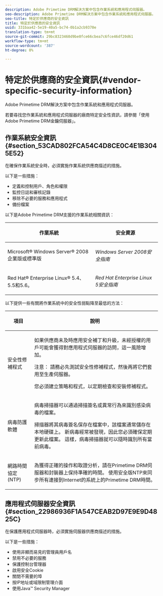 ```yaml
---
description: Adobe Primetime DRM解決方案中包含作業系統和應用程式伺服器。
seo-description: Adobe Primetime DRM解決方案中包含作業系統和應用程式伺服器。
seo-title: 特定於供應商的安全資訊
title: 特定於供應商的安全資訊
uuid: 331baa42-5e19-40a5-bc74-0b1a2cb9370e
translation-type: tm+mt
source-git-commit: 29bc8323460d9be0fce66cbea7c6fce46df20d61
workflow-type: tm+mt
source-wordcount: '387'
ht-degree: 0%

---
```



# 特定於供應商的安全資訊{#vendor-specific-security-information}

Adobe Primetime DRM解決方案中包含作業系統和應用程式伺服器。

若要尋找您作業系統和應用程式伺服器的廠商特定安全性資訊，請參閱「使用Adobe Primetime DRM金鑰伺服器」。

## 作業系統安全資訊{#section_53CAD802FCA54C4D8CE0C4E1B3045E52}

在確保作業系統安全時，必須實施作業系統供應商描述的措施。

以下是一些措施：

* 定義和控制用戶、角色和權限
* 監控日誌和審核記錄
* 移除不必要的服務和應用程式
* 備份檔案

以下是Adobe Primetime DRM支援的作業系統相關資訊：

<table frame="all" colsep="1" rowsep="1" class="+ topic/table adobe-d/table " id="table_ugl_kjz_n4"> 
 <thead class="- topic/thead "> 
  <tr rowsep="1" class="- topic/row "> 
   <th colname="1" class="- topic/entry entry"> <p class="- topic/p ">作業系統 </p> </th> 
   <th colname="2" class="- topic/entry entry"> <p class="- topic/p ">安全資源 </p> </th> 
  </tr> 
 </thead>
 <tbody class="- topic/tbody "> 
  <tr rowsep="1" class="- topic/row "> 
   <td colname="1" class="- topic/entry "> <p class="- topic/p ">Microsoft® Windows Server® 2008企業版或標準版 </p> </td> 
   <td colname="2" class="- topic/entry "> <p class="- topic/p "><i class="+ topic/ph hi-d/i ">Windows Server 2008安全指南</i> </p> </td> 
  </tr> 
  <tr rowsep="0" class="- topic/row "> 
   <td colname="1" class="- topic/entry "> <p class="- topic/p ">Red Hat® Enterprise Linux® 5.4、5.5和5.6。 </p> </td> 
   <td colname="2" class="- topic/entry "> <p class="- topic/p "><i class="+ topic/ph hi-d/i ">Red Hat Enterprise Linux 5安全指南</i> </p> </td> 
  </tr> 
 </tbody> 
</table>

以下提供一些有關將作業系統中的安全性弱點降至最低的方法：

<table frame="all" colsep="1" rowsep="1" class="+ topic/table adobe-d/table " id="table_whl_kjz_n4"> 
 <thead class="- topic/thead "> 
  <tr rowsep="1" class="- topic/row "> 
   <th colname="1" class="- topic/entry entry"> <p class="- topic/p ">項目 </p> </th> 
   <th colname="2" class="- topic/entry entry"> <p class="- topic/p ">說明 </p> </th> 
  </tr> 
 </thead>
 <tbody class="- topic/tbody "> 
  <tr rowsep="1" class="- topic/row "> 
   <td colname="1" class="- topic/entry "> <p class="- topic/p ">安全性修補程式 </p> </td> 
   <td colname="2" class="- topic/entry "> <p class="- topic/p ">如果供應商未及時應用安全補丁和升級，未經授權的用戶可能會獲得對應用程式伺服器的訪問，這一風險增加。 </p> <p>注意： 請務必先測試安全性修補程式，然後再將它們套用至生產伺服器。 </p> <p class="- topic/p ">您必須建立策略和程式，以定期檢查和安裝修補程式。 </p> </td> 
  </tr> 
  <tr rowsep="1" class="- topic/row "> 
   <td colname="1" class="- topic/entry "> <p class="- topic/p ">病毒防護軟體 </p> </td> 
   <td colname="2" class="- topic/entry "> <p class="- topic/p ">病毒掃描器可以通過掃描簽名或異常行為來識別感染病毒的檔案。 </p> <p>掃描器將其病毒簽名保存在檔案中，該檔案通常儲存在本地硬碟上。 新病毒經常被發現，因此您必須確保定期更新此檔案。 這樣，病毒掃描器就可以隨時識別所有當前病毒。 </p> </td> 
  </tr> 
  <tr rowsep="0" class="- topic/row "> 
   <td colname="1" class="- topic/entry "> <p class="- topic/p ">網路時間協定(NTP) </p> </td> 
   <td colname="2" class="- topic/entry "> <p class="- topic/p ">為獲得正確的操作和取證分析，請在Primetime DRM伺服器和封裝器上保持準確的時間。 使用安全版NTP來同步所有連接到Internet的系統上的Primetime DRM時間。 </p> </td> 
  </tr> 
 </tbody> 
</table>

## 應用程式伺服器安全資訊{#section_22986936F1A547CEAB2D97E9E9D4825C}

在保護應用程式伺服器時，必須實施伺服器供應商描述的措施。

以下是一些措施：

* 使用非顯而易見的管理員用戶名
* 禁用不必要的服務
* 保護控制台管理器
* 啟用安全Cookie
* 關閉不需要的埠
* 按IP地址或域限制管理介面
* 使用Java™ Security Manager

